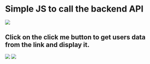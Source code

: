# Simple JS to call the backend API

<img src="https://github.com/Mobolaji-Github/cil-internship-cohort-04/blob/069/Bada%20Mobolaji/Task%208/API%20SCREENSHOT.png?raw=true">

## Click on the click me button to get users data from the link and display it.

<img src="https://github.com/Mobolaji-Github/cil-internship-cohort-04/blob/069/Bada%20Mobolaji/Task%208/API%20SCREENSHOT%202.png?raw=true">

<img src="https://github.com/Mobolaji-Github/cil-internship-cohort-04/blob/069/Bada%20Mobolaji/Task%208/API%20SCREENSHOT%203.png?raw=true">

